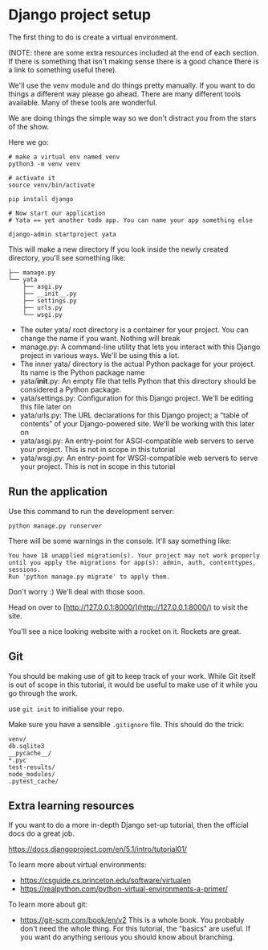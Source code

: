 # Django project setup 

The first thing to do is create a virtual environment. 

(NOTE: there are some extra resources included at the end of each section. If there is something that isn't making sense there is a good chance there is a link to something useful there).

We'll use the venv module and do things pretty manually. If you want to do things a different way please go ahead. There are many different tools available. Many of these tools are wonderful. 

We are doing things the simple way so we don't distract you from the stars of the show. 

Here we go:

```
# make a virtual env named venv
python3 -m venv venv

# activate it
source venv/bin/activate

pip install django

# Now start our application
# Yata == yet another todo app. You can name your app something else

django-admin startproject yata
```

This will make a new directory
If you look inside the newly created directory, you'll see something like:

```
├── manage.py
└── yata
    ├── asgi.py
    ├── __init__.py
    ├── settings.py
    ├── urls.py
    └── wsgi.py
```

- The outer yata/ root directory is a container for your project. You can change the name if you want. Nothing will break
- manage.py: A command-line utility that lets you interact with this Django project in various ways. We'll be using this a lot.
- The inner yata/ directory is the actual Python package for your project. Its name is the Python package name
- yata/__init__.py: An empty file that tells Python that this directory should be considered a Python package.
- yata/settings.py: Configuration for this Django project. We'll be editing this file later on
- yata/urls.py: The URL declarations for this Django project; a “table of contents” of your Django-powered site. We'll be working with this later on
- yata/asgi.py: An entry-point for ASGI-compatible web servers to serve your project. This is not in scope in this tutorial
- yata/wsgi.py: An entry-point for WSGI-compatible web servers to serve your project. This is not in scope in this tutorial 

## Run the application 

Use this command to run the development server: 

```
python manage.py runserver
```

There will be some warnings in the console. It'll say something like:

```
You have 18 unapplied migration(s). Your project may not work properly until you apply the migrations for app(s): admin, auth, contenttypes, sessions.
Run 'python manage.py migrate' to apply them.
```

Don't worry :) We'll deal with those soon.

Head on over to [http://127.0.0.1:8000/](http://127.0.0.1:8000/) to visit the site.

You'll see a nice looking website with a rocket on it. Rockets are great.

## Git

You should be making use of git to keep track of your work.  While Git itself is out of scope in this tutorial, it would be useful to make use of it while you go through the work.

use `git init` to initialise your repo.

Make sure you have a sensible `.gitignore` file. This should do the trick:

```
venv/
db.sqlite3
__pycache__/
*.pyc
test-results/
node_modules/
.pytest_cache/
```

## Extra learning resources

If you want to do a more in-depth Django set-up tutorial, then the official docs do a great job. 

https://docs.djangoproject.com/en/5.1/intro/tutorial01/

To learn more about virtual environments: 
- https://csguide.cs.princeton.edu/software/virtualen
- https://realpython.com/python-virtual-environments-a-primer/

To learn more about git:
- https://git-scm.com/book/en/v2 This is a whole book. You probably don't need the whole thing. For this tutorial, the "basics" are useful. If you want do anything serious you should know about branching.